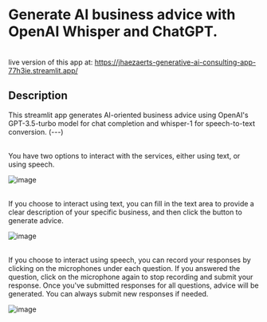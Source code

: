 # **Generate AI business advice with OpenAI Whisper and ChatGPT.**


<br>live version of this app at: https://jhaezaerts-generative-ai-consulting-app-77h3ie.streamlit.app/


## Description

This streamlit app generates AI-oriented business advice using OpenAI's GPT-3.5-turbo model for chat completion and whisper-1 for speech-to-text conversion.
(---)

<br>You have two options to interact with the services, either using text, or using speech.

![image](https://user-images.githubusercontent.com/72695808/227738003-6e196fb3-88a2-4bb6-830b-4a6dbebd0432.png)


<br>If you choose to interact using text, you can fill in the text area to provide a clear description of your specific business, and then click the button to generate advice.

![image](https://user-images.githubusercontent.com/72695808/227738078-4b308d1e-419b-4548-b7c4-d1c54c2f4b1f.png)


<br>If you choose to interact using speech, you can record your responses by clicking on the microphones under each question. If you answered the question, click on the microphone again to stop recording and submit your response. Once you've submitted responses for all questions, advice will be generated. You can always submit new responses if needed.

![image](https://user-images.githubusercontent.com/72695808/227738156-7cb7e6e5-5d22-4194-b3ba-3b1a15bbd1b2.png)
